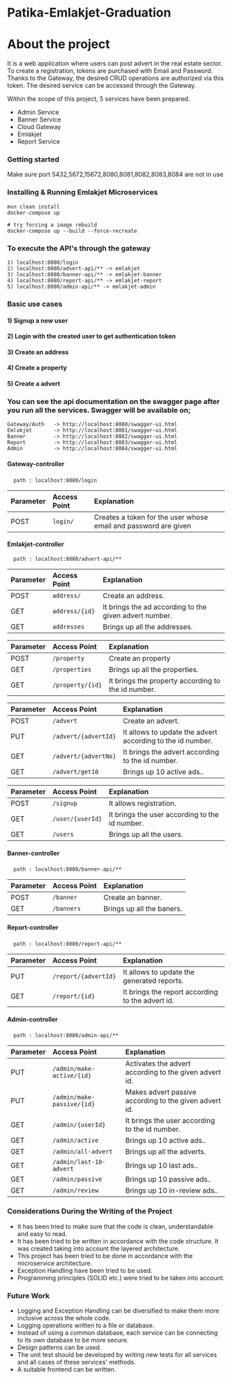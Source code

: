 # Patika-Emlakjet-Graduation


# About the project
It is a web application where users can post advert in the real estate sector. To create a registration, tokens are purchased with Email and Password.
Thanks to the Gateway, the desired CRUD operations are authorized via this token. The desired service can be accessed through the Gateway.

Within the scope of this project, 5 services have been prepared.

- Admin Service
- Banner Service
- Cloud Gateway
- Emlakjet
- Report Service

### Getting started
Make sure port 5432,5672,15672,8080,8081,8082,8083,8084 are not in use

### Installing & Running Emlakjet Microservices
    
    mvn clean install
    docker-compose up

    # try forcing a image rebuild
    docker-compose up --build --force-recreate


### To execute the API's through the gateway
    1) localhost:8080/login 
    2) localhost:8080/advert-api/** -> emlakjet
    3) localhost:8080/banner-api/** -> emlakjet-banner 
    4) localhost:8080/report-api/** -> emlakjet-report
    5) localhost:8080/admin-api/** -> emlakjet-admin
  
    
### Basic use cases
#### 1) Signup a new user 
#### 2) Login with the created user to get authentication token
#### 3) Create an address 
#### 4) Create a property 
#### 5) Create a advert 
    
 ### You can see the api documentation on the swagger page after you run all the services. Swagger will be available on;
 
  ```
  Gateway/Auth   -> http://localhost:8080/swagger-ui.html
  Emlakjet       -> http://localhost:8081/swagger-ui.html
  Banner         -> http://localhost:8082/swagger-ui.html
  Report         -> http://localhost:8083/swagger-ui.html
  Admin          -> http://localhost:8084/swagger-ui.html
  ```
  
#### Gateway-controller
###
```http
  path : localhost:8080/login 
```

| Parameter | Access Point    | Explanation                |
| :-------- | :------- | :------------------------- |
| POST | `login/` | Creates a token for the user whose email and password are given |

 #### Emlakjet-controller
```http
  path : localhost:8080/advert-api/**
```

| Parameter | Access Point    | Explanation                |
| :-------- | :------- | :------------------------- |
| POST | `address/` | Create an address. |
| GET | `address/{id}` | It brings the ad according to the given advert number. |
| GET | `addresses` | Brings up all the addresses. |

| Parameter | Access Point     | Explanation                |
| :-------- | :------- | :------------------------- |
| POST | `/property` | Create an property |
| GET | `/properties` | Brings up all the properties. |
| GET | `/property/{id}` | It brings the property according to the id number. |

| Parameter | Access Point     | Explanation                |
| :-------- | :------- | :------------------------- |
| POST | `/advert` | Create an advert. |
| PUT | `/advert/{advertId}` | It allows to update the advert according to the id number. |
| GET | `/advert/{advertNo}` | It brings the advert according to the id number. |
| GET | `/advert/get10` | Brings up 10 active ads.. |

| Parameter | Access Point     | Explanation                |
| :-------- | :------- | :------------------------- |
| POST | `/signup` | It allows registration. |
| GET | `/user/{userId}` | It brings the user according to the id number. |
| GET | `/users` | Brings up all the users. |

#### Banner-controller
###
```http
  path : localhost:8080/banner-api/**
```

| Parameter | Access Point    | Explanation                |
| :-------- | :------- | :------------------------- |
| POST | `/banner` | Create an banner. |
| GET | `/banners` | Brings up all the baners. |

#### Report-controller
###
```http
  path : localhost:8080/report-api/**
```

| Parameter | Access Point     | Explanation                |
| :-------- | :------- | :------------------------- |
| PUT | `/report/{advertId}` | It allows to update the generated reports. |
| GET | `/report/{id}` |  It brings the report according to the advert id. |


#### Admin-controller
###
```http
  path : localhost:8080/admin-api/**
```
| Parameter | Access Point     | Explanation                |
| :-------- | :------- | :------------------------- |
| PUT | `/admin/make-active/{id}` | Activates the advert according to the given advert id. |
| PUT | `/admin/make-passive/{id}` | Makes advert passive according to the given advert id. |
| GET | `/admin/{userId}` |  It brings the user according to the id number. |
| GET | `/admin/active` | Brings up 10 active ads.. |
| GET | `/admin/all-advert` | Brings up all the adverts. |
| GET | `/admin/last-10-advert` | Brings up 10 last ads.. |
| GET | `/admin/passive` | Brings up 10 passive ads.. |
| GET | `/admin/review` | Brings up 10 in-review ads.. |
  


### Considerations During the Writing of the Project

- It has been tried to make sure that the code is clean, understandable and easy to read.
- It has been tried to be written in accordance with the code structure. It was created taking into account the layered architecture. 
- This project has been tried to be done in accordance with the microservice architecture.
- Exception Handling have been tried to be used.
- Programming principles (SOLID etc.) were tried to be taken into account.


### Future Work

- Logging and Exception Handling can be diversified to make them more inclusive across the whole code.
- Logging operations written to a file or database.
- Instead of using a common database, each service can be connecting to its own database to be more secure.
- Design patterns can be used.
- The unit test should be developed by writing new tests for all services and all cases of these services' methods.
- A suitable frontend can be written.





